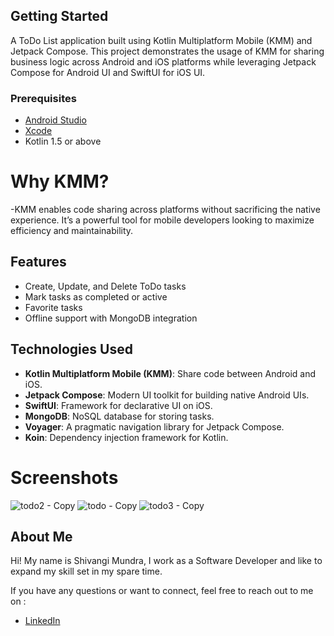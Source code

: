 
## Getting Started
A ToDo List application built using Kotlin Multiplatform Mobile (KMM) and Jetpack Compose. This project demonstrates the usage of KMM for sharing business logic across Android and iOS platforms while leveraging Jetpack Compose for Android UI and SwiftUI for iOS UI.

### Prerequisites
- [Android Studio](https://developer.android.com/studio)
- [Xcode](https://developer.apple.com/xcode/)
- Kotlin 1.5 or above

 # Why KMM?
 -KMM enables code sharing across platforms without sacrificing the native experience. It’s a powerful tool for mobile developers looking to maximize efficiency and maintainability.

## Features
- Create, Update, and Delete ToDo tasks
- Mark tasks as completed or active
- Favorite tasks
- Offline support with MongoDB integration

## Technologies Used
- **Kotlin Multiplatform Mobile (KMM)**: Share code between Android and iOS.
- **Jetpack Compose**: Modern UI toolkit for building native Android UIs.
- **SwiftUI**: Framework for declarative UI on iOS.
- **MongoDB**: NoSQL database for storing tasks.
- **Voyager**: A pragmatic navigation library for Jetpack Compose.
- **Koin**: Dependency injection framework for Kotlin.

# Screenshots
![todo2 - Copy](https://github.com/shiv-eng/ToDoListKMP/assets/59472647/f1bfbed5-10ad-4264-9225-6b87b464e304)
![todo - Copy](https://github.com/shiv-eng/ToDoListKMP/assets/59472647/67697064-3cf7-4461-ad42-03ee8a0b2faf)
![todo3 - Copy](https://github.com/shiv-eng/ToDoListKMP/assets/59472647/755b7b29-1b57-43a4-969a-4c3a2dd89e36)

## About Me

 Hi! My name is Shivangi Mundra, I work as a Software Developer and like to expand my skill set in my spare time.

If you have any questions or want to connect, feel free to reach out to me on :

- [LinkedIn](https://www.linkedin.com/in/shivangi-mundra-9a31b65b/)
